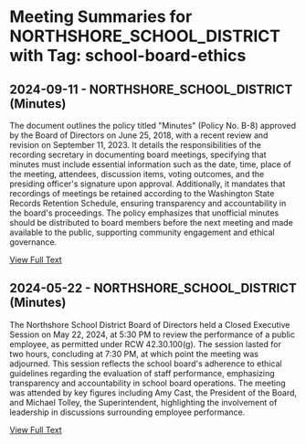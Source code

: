 # Meeting Summaries for NORTHSHORE_SCHOOL_DISTRICT with Tag: school-board-ethics

## 2024-09-11 - NORTHSHORE_SCHOOL_DISTRICT (Minutes)

The document outlines the policy titled "Minutes" (Policy No. B-8) approved by the Board of Directors on June 25, 2018, with a recent review and revision on September 11, 2023. It details the responsibilities of the recording secretary in documenting board meetings, specifying that minutes must include essential information such as the date, time, place of the meeting, attendees, discussion items, voting outcomes, and the presiding officer's signature upon approval. Additionally, it mandates that recordings of meetings be retained according to the Washington State Records Retention Schedule, ensuring transparency and accountability in the board's proceedings. The policy emphasizes that unofficial minutes should be distributed to board members before the next meeting and made available to the public, supporting community engagement and ethical governance.

[View Full Text](https://raw.githubusercontent.com/VoronoiPerspectives/WashingtonStateSchoolBoardExplorer/refs/heads/main/data/countries/usa/states/wa/counties/king/school_boards/northshore_school_district/2024/processed/2024-09-11-b-minutes.txt)

## 2024-05-22 - NORTHSHORE_SCHOOL_DISTRICT (Minutes)

The Northshore School District Board of Directors held a Closed Executive Session on May 22, 2024, at 5:30 PM to review the performance of a public employee, as permitted under RCW 42.30.100(g). The session lasted for two hours, concluding at 7:30 PM, at which point the meeting was adjourned. This session reflects the school board's adherence to ethical guidelines regarding the evaluation of staff performance, emphasizing transparency and accountability in school board operations. The meeting was attended by key figures including Amy Cast, the President of the Board, and Michael Tolley, the Superintendent, highlighting the involvement of leadership in discussions surrounding employee performance.

[View Full Text](https://raw.githubusercontent.com/VoronoiPerspectives/WashingtonStateSchoolBoardExplorer/refs/heads/main/data/countries/usa/states/wa/counties/king/school_boards/northshore_school_district/2024/processed/2024-05-22-minutes.txt)

